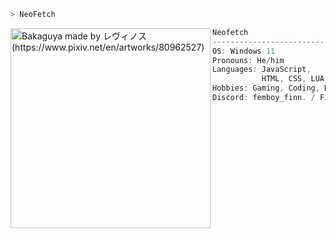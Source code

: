 ```zsh
> NeoFetch
```

<img align="left" src="https://i.redd.it/h7dae4o0uk461.jpg" alt="Bakaguya made by レヴィノス (https://www.pixiv.net/en/artworks/80962527)" width="320" /> 

```csharp
Neofetch
-------------------------
OS: Windows 11
Pronouns: He/him
Languages: JavaScript,
           HTML, CSS, LUA, Python.
Hobbies: Gaming, Coding, Relaxing
Discord: femboy_finn. / Finn :D
```
